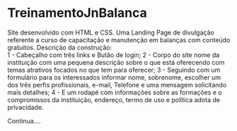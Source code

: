 # TreinamentoJnBalanca
Site desenvolvido com HTML e CSS.
Uma Landing Page de divulgação referente a curso de capacitação e manutenção em balanças com conteúdo gratuitos.
Descrição da construção:<br>
1 - Cabeçalho com três links e Butão de login;
2 - Corpo do site nome da instituição com uma pequena descrição sobre o que está oferecendo com temas atrativos focados no que tem para oferecer;
3 - Seguindo com um formulário para os interessados informar nome, sobrenome, escolher um dos três perfis profissionais, e-mail, Telefone e uma mensagem solicitando mais detalhes;
4 - E um rodapé com informações sobre as formações e o compromissos da instituição, endereço, termo de uso e política adota de privacidade.

Continua....
